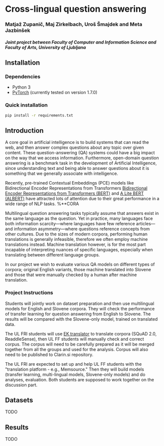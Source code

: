 # Cross-lingual question answering
### Matjaž Zupanič, Maj Zirkelbach, Uroš Šmajdek and Meta Jazbinšek
##### Joint project between Faculty of Computer and Information Science and Faculty of Arts, University of Ljubljana

## Installation

### Dependencies 
- Python 3
- [PyTorch](https://pytorch.org/) (currently tested on version 1.7.0)

### Quick installation
```bash
pip install -r requirements.txt
```

## Introduction
A core goal in artificial intelligence is to build systems that can read the web, and then answer complex questions about any topic over given content. These question-answering (QA) systems could have a big impact on the way that we access information. Furthermore, open-domain question answering is a benchmark task in the development of Artificial Intelligence, since understanding text and being able to answer questions about it is something that we generally associate with intelligence.
  
Recently, pre-trained Contextual Embeddings (PCE) models like Bidirectional Encoder Representations from Transformers [Bidirectional Encoder Representations from Transformers (BERT)](https://arxiv.org/abs/1810.04805) and [A Lite BERT (ALBERT)](https://arxiv.org/pdf/1909.11942.pdf) have attracted lots of attention due to their great performance in a wide range of NLP tasks. %**CORA
	
Multilingual question answering tasks typically assume that answers exist in the same language as the question. Yet in practice, many languages face both information scarcity—where languages have few reference articles—and information asymmetry—where questions reference concepts from other cultures. Due to the sizes of modern corpora, performing human translations is generally infeasible, therefore we often employ machine translations instead. Machine translation however, is for the most part incapable of interpreting nuances of specific languages, especially when translating between different language groups.
	
In our project we wish to evaluate various QA models on different types of corpora; original English variants, those machine translated into Slovene and those that were manually checked by a human after machine translation.

### Project Instructions
Students will jointly work on dataset preparation and then use multilingual models for English and Slovene corpora. They will check the performance of transfer learning for question answering from English to Slovene. The results will be compared with the Slovene-only model, trained on translated data.


The UL FRI students will use [EK translator](https://ec.europa.eu/cefdigital/wiki/display/CEFDIGITAL/eTranslation) to translate corpora (SQuAD 2.0, ReaddleSense), then UL FF students will manually check and correct corpus. The corpus will need to be carefully prepared as it will be merged together from all the groups and used for the analysis. Corpus will also need to be published to Clarin.si repository.


The UL FRI are expected to set up and help UL FF students with the "translation platform - e.g., Memsource." Then they will build models (transfer learning, multi-lingual models, Slovene-only models) and do analyses, evaluation. Both students are supposed to work together on the discussion part.

## Datasets

TODO

## Results

TODO